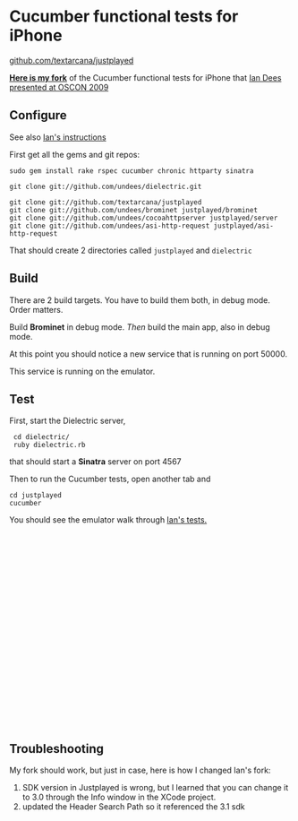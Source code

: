 # Cucumber functional tests for iPhone

[github.com/textarcana/justplayed](http://github.com/textarcana/justplayed)

[**Here is my fork**](http://github.com/textarcana/justplayed) of the Cucumber functional tests for iPhone that [Ian Dees presented at OSCON 2009](http://www.oscon.com/oscon2009/public/schedule/detail/8073)

## Configure

See also [Ian's instructions](http://github.com/undees/justplayed) 


First get all the gems and git repos:

    sudo gem install rake rspec cucumber chronic httparty sinatra

    git clone git://github.com/undees/dielectric.git

    git clone git://github.com/textarcana/justplayed
    git clone git://github.com/undees/brominet justplayed/brominet
    git clone git://github.com/undees/cocoahttpserver justplayed/server
    git clone git://github.com/undees/asi-http-request justplayed/asi-http-request


That should create 2 directories called `justplayed` and `dielectric`

## Build

There are 2 build targets.  You have to build them both, in debug mode.  Order matters.

Build **Brominet** in debug mode.
*Then* build the main app, also in debug mode.

At this point you should notice a new service that is running on port 50000.

This service is running on the emulator.

## Test

First, start the Dielectric server,

     cd dielectric/
     ruby dielectric.rb

that should start a **Sinatra** server on port 4567


Then to run the Cucumber tests, open another tab and

    cd justplayed
    cucumber

You should see the emulator walk through [Ian's tests.](http://www.oscon.com/oscon2009/public/schedule/detail/8073)

<object width="425" height="344"><param name="movie" value="http://www.youtube.com/v/rZCUIcWro28&color1=0xb1b1b1&color2=0xcfcfcf&hl=en_US&feature=player_embedded&fs=1"></param><param name="allowFullScreen" value="true"></param><param name="allowScriptAccess" value="always"></param><embed src="http://www.youtube.com/v/rZCUIcWro28&color1=0xb1b1b1&color2=0xcfcfcf&hl=en_US&feature=player_embedded&fs=1" type="application/x-shockwave-flash" allowfullscreen="true" allowScriptAccess="always" width="425" height="344"></embed></object>

## Troubleshooting

My fork should work, but just in case, here is how I changed Ian's fork:

1. SDK version in Justplayed is wrong, but I learned that you can change it to 3.0 through the Info window in the XCode project.
2. updated the Header Search Path so it referenced the 3.1 sdk